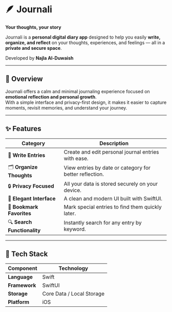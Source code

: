 # 🪶 Journali  
**Your thoughts, your story**  

Journali is a **personal digital diary app** designed to help you easily **write, organize, and reflect** on your thoughts, experiences, and feelings — all in a **private and secure space**.  

Developed by **Najla Al-Duwaish**  

---

## 🧭 Overview  

Journali offers a calm and minimal journaling experience focused on **emotional reflection and personal growth**.  
With a simple interface and privacy-first design, it makes it easier to capture moments, revisit memories, and understand your journey.  

---

## ✨ Features  

| Category | Description |
|-----------|--------------|
| 📝 **Write Entries** | Create and edit personal journal entries with ease. |
| 🗂️ **Organize Thoughts** | View entries by date or category for better reflection. |
| 🔒 **Privacy Focused** | All your data is stored securely on your device. |
| 🌙 **Elegant Interface** | A clean and modern UI built with SwiftUI. |
| 🔖 **Bookmark Favorites** | Mark special entries to find them quickly later. |
| 🔍 **Search Functionality** | Instantly search for any entry by keyword. |

---

## 🧩 Tech Stack  

| Component | Technology |
|------------|-------------|
| **Language** | Swift |
| **Framework** | SwiftUI |
| **Storage** | Core Data / Local Storage |
| **Platform** | iOS |


